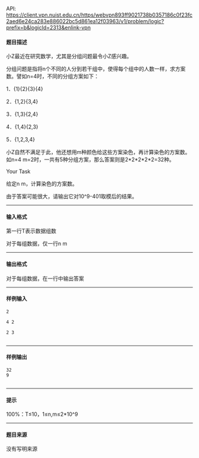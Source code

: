 API: https://client.vpn.nuist.edu.cn/https/webvpn893ff9021738b0357186c0f23fc2aed6e24ca283e886022bc5d861ea12f03963/v1/problem/logic?prefix=b&logicId=2313&enlink-vpn

#### 题目描述

小Z最近在研究数学，尤其是分组问题最令小Z感兴趣。

分组问题是指将n个不同的人分到若干组中，使得每个组中的人数一样，求方案数。譬如n=4时，不同的分组方案如下：

1．{1}{2}{3}{4}

2．{1,2}{3,4}

3．{1,3}{2,4}

4．{1,4}{2,3}

5．{1,2,3,4}

小Z自然不满足于此，他还想用m种颜色给这些方案染色，再计算染色的方案数。如n=4 m=2时，一共有5种分组方案，那么答案则是2\*2\*2\*2\*2=32种。

Your Task

给定n m，计算染色的方案数。

由于答案可能很大，请输出它对10^9-401取模后的结果。

---

#### 输入格式

第一行T表示数据组数

对于每组数据，仅一行n m

---

#### 输出格式

对于每组数据，在一行中输出答案

---

#### 样例输入
```
2

4 2

2 3


```

---

#### 样例输出
```
32
9


```

---

#### 提示

  
100%：T≤10，1≤n,m≤2\*10^9  

---

#### 题目来源

没有写明来源